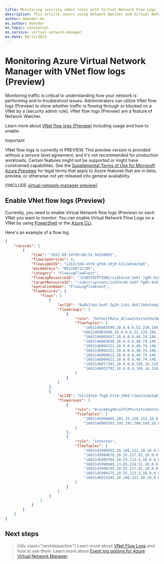 ```yaml
---
title: Monitoring security admin rules with Virtual Network Flow Logs
description: This article covers using Network Watcher and Virtual Network Flow Logs to monitor traffic through security admin rules in Azure Virtual Network Manager.
author: mbender-ms
ms.author: mbender
ms.topic: conceptual
ms.service: virtual-network-manager
ms.date: 08/11/2023
---
```


# Monitoring Azure Virtual Network Manager with VNet flow logs (Preview)

Monitoring traffic is critical to understanding how your network is performing and to troubleshoot issues. Administrators can utilize VNet flow logs (Preview) to show whether traffic is flowing through or blocked on a VNet by a [security admin rule]. VNet flow logs (Preview) are a feature of Network Watcher.

Learn more about [VNet flow logs (Preview)](../network-watcher/vnet-flow-logs-overview.md) including usage and how to enable.

> [!IMPORTANT]
> VNet flow logs is currently in PREVIEW. This preview version is provided without a service level agreement, and it's not recommended for production workloads. Certain features might not be supported or might have constrained capabilities. See the [Supplemental Terms of Use for Microsoft Azure Previews](https://azure.microsoft.com/support/legal/preview-supplemental-terms/) for legal terms that apply to Azure features that are in beta, preview, or otherwise not yet released into general availability.

[!INCLUDE [virtual-network-manager-preview](../../includes/virtual-network-manager-preview.md)]

## Enable VNet flow logs (Preview)

Currently, you need to enable Virtual Network flow logs (Preview) on each VNet you want to monitor. You can enable Virtual Network Flow Logs on a VNet by using [PowerShell](../network-watcher/vnet-flow-logs-powershell.md) or the [Azure CLI](../network-watcher/vnet-flow-logs-cli.md).

Here's an example of a flow log

```json
{
    "records": [
        {
            "time": "2022-09-14T09:00:52.5625085Z",
            "flowLogVersion": 4,
            "flowLogGUID": "a1b2c3d4-e5f6-g7h8-i9j0-k1l2m3n4o5p6",
            "macAddress": "00224871C205",
            "category": "FlowLogFlowEvent",
            "flowLogResourceID": "/SUBSCRIPTIONS/1a2b3c4d-5e6f-7g8h-9i0j-1k2l3m4n5o6p7/RESOURCEGROUPS/NETWORKWATCHERRG/PROVIDERS/MICROSOFT.NETWORK/NETWORKWATCHERS/NETWORKWATCHER_EASTUS2EUAP/FLOWLOGS/VNETFLOWLOG",
            "targetResourceID": "/subscriptions/1a2b3c4d-5e6f-7g8h-9i0j-1k2l3m4n5o6p7/resourceGroups/myResourceGroup/providers/Microsoft.Network/virtualNetworks/myVNet01",
            "operationName": "FlowLogFlowEvent",
            "flowRecords": {
                "flows": [
                    {
                        "aclID": "9a8b7c6d-5e4f-3g2h-1i0j-9k8l7m6n5o4p3",
                        "flowGroups": [
                            {
                                "rule": "DefaultRule_AllowInternetOutBound",
                                "flowTuples": [
                                    "1663146003599,10.0.0.6,52.239.184.180,23956,443,6,O,B,NX,0,0,0,0",
                                   "1663146003606,10.0.0.6,52.239.184.180,23956,443,6,O,E,NX,3,767,2,1580",
                                    "1663146003637,10.0.0.6,40.74.146.17,22730,443,6,O,B,NX,0,0,0,0",
                                    "1663146003640,10.0.0.6,40.74.146.17,22730,443,6,O,E,NX,3,705,4,4569",
                                    "1663146004251,10.0.0.6,40.74.146.17,22732,443,6,O,B,NX,0,0,0,0",
                                    "1663146004251,10.0.0.6,40.74.146.17,22732,443,6,O,E,NX,3,705,4,4569",
                                    "1663146004622,10.0.0.6,40.74.146.17,22734,443,6,O,B,NX,0,0,0,0",
                                    "1663146004622,10.0.0.6,40.74.146.17,22734,443,6,O,E,NX,2,134,1,108",
                                    "1663146017343,10.0.0.6,104.16.218.84,36776,443,6,O,B,NX,0,0,0,0",
                                    "1663146022793,10.0.0.6,104.16.218.84,36776,443,6,O,E,NX,22,2217,33,32466"
                                ]
                            }
                        ]
                    },
                    {
                        "aclID": "b1c2d3e4-f5g6-h7i8-j9k0-l1m2n3o4p5q6",
                        "flowGroups": [
                            {
                                "rule": "BlockHighRiskTCPPortsFromInternet",
                                "flowTuples": [
                                    "1663145998065,101.33.218.153,10.0.0.6,55188,22,6,I,D,NX,0,0,0,0",
                                    "1663146005503,192.241.200.164,10.0.0.6,35276,119,6,I,D,NX,0,0,0,0"
                                ]
                            },
                            {
                                "rule": "Internet",
                                "flowTuples": [
                                    "1663145989563,20.106.221.10,10.0.0.6,50557,44357,6,I,D,NX,0,0,0,0",
                                    "1663145989679,20.55.117.81,10.0.0.6,62797,35945,6,I,D,NX,0,0,0,0",
                                    "1663145989709,20.55.113.5,10.0.0.6,51961,65515,6,I,D,NX,0,0,0,0",
                                    "1663145990049,13.65.224.51,10.0.0.6,40497,40129,6,I,D,NX,0,0,0,0",
                                    "1663145990145,20.55.117.81,10.0.0.6,62797,30472,6,I,D,NX,0,0,0,0",
                                    "1663145990175,20.55.113.5,10.0.0.6,51961,28184,6,I,D,NX,0,0,0,0",
                                    "1663146015545,20.106.221.10,10.0.0.6,50557,31244,6,I,D,NX,0,0,0,0"
                                ]
                            }
                        ]
                    }
                ]
            }
        }
    ]
}

```


## Next steps
> [!div class="nextstepaction"]
> Learn more about [VNet Flow Logs](../network-watcher/vnet-flow-logs-overview.md) and how to use them.
> Learn more about [Event log options for Azure Virtual Network Manager](concept-event-logs.md).
